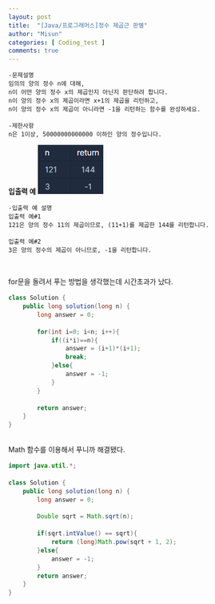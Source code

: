 ```yaml
---
layout: post
title:  "[Java/프로그래머스]정수 제곱근 판별"
author: "Misun"
categories: [ Coding_test ]
comments: true
---
```

```
-문제설명
임의의 양의 정수 n에 대해, 
n이 어떤 양의 정수 x의 제곱인지 아닌지 판단하려 합니다.
n이 양의 정수 x의 제곱이라면 x+1의 제곱을 리턴하고, 
n이 양의 정수 x의 제곱이 아니라면 -1을 리턴하는 함수를 완성하세요.

-제한사항
n은 1이상, 50000000000000 이하인 양의 정수입니다.
```
<b>입출력 예</b>
![Image with caption](../img/Coding/28.png "output")
<br />

```
-입출력 예 설명
입출력 예#1
121은 양의 정수 11의 제곱이므로, (11+1)를 제곱한 144를 리턴합니다.

입출력 예#2
3은 양의 정수의 제곱이 아니므로, -1을 리턴합니다.
```
<br />

for문을 돌려서 푸는 방법을 생각했는데 시간초과가 났다.<br />

```java
class Solution {
    public long solution(long n) {
        long answer = 0;
        
        for(int i=0; i<n; i++){
            if((i*i)==n){
                answer = (i+1)*(i+1);
                break;
            }else{
                answer = -1;
            }
        }
        
        return answer;
    }
}
```
<br />
Math 함수를 이용해서 푸니까 해결됐다.<br />

```java
import java.util.*;

class Solution {
    public long solution(long n) {
        long answer = 0;
        
        Double sqrt = Math.sqrt(n);
        
        if(sqrt.intValue() == sqrt){
            return (long)Math.pow(sqrt + 1, 2);
        }else{
            answer = -1;
        }
        return answer;
    }
}
```